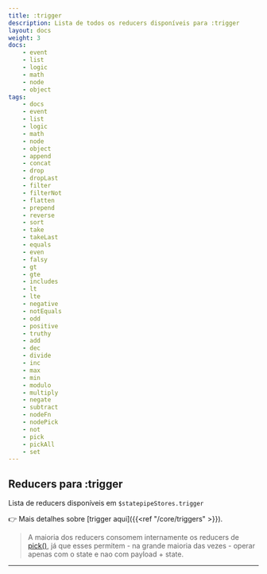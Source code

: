 ```yaml
---
title: :trigger
description: Lista de todos os reducers disponíveis para :trigger 
layout: docs
weight: 3
docs:
    - event
    - list
    - logic
    - math
    - node
    - object
tags:
    - docs
    - event
    - list
    - logic
    - math
    - node
    - object
    - append
    - concat
    - drop
    - dropLast
    - filter
    - filterNot
    - flatten
    - prepend
    - reverse
    - sort
    - take
    - takeLast
    - equals
    - even
    - falsy
    - gt
    - gte
    - includes
    - lt
    - lte
    - negative
    - notEquals
    - odd
    - positive
    - truthy
    - add
    - dec
    - divide
    - inc
    - max
    - min
    - modulo
    - multiply
    - negate
    - subtract
    - nodeFn
    - nodePick
    - not
    - pick
    - pickAll
    - set
---
```


## Reducers para :trigger

Lista de reducers disponíveis em `$statepipeStores.trigger`

👉 Mais detalhes sobre [trigger aqui]({{<ref "/core/triggers" >}}).

> A maioria dos reducers consomem internamente os reducers de [pick()](../pipe), já que esses permitem - na grande maioria das vezes - operar apenas com o state e nao com payload + state.

---
